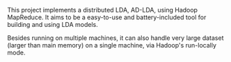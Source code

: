 This project implements a distributed LDA, AD-LDA, using Hadoop MapReduce. It aims to be a easy-to-use and battery-included tool for building and using LDA models.

Besides running on multiple machines, it can also handle very large dataset (larger than main memory) on a single machine, via Hadoop's run-locally mode.
